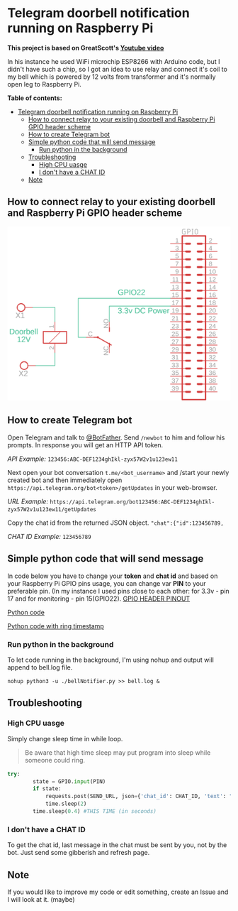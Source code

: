 # Telegram doorbell notification running on Raspberry Pi
**This project is based on GreatScott's [Youtube video](https://www.youtube.com/watch?v=ZrkAWSemDC8)** 

In his instance he used WiFi microchip ESP8266 with Arduino code, but I didn't have such a chip, so I got an idea to use relay and connect it's coil to my bell which is powered by 12 volts from transformer and it's normally open leg to Raspberry Pi.

**Table of contents:**
- [Telegram doorbell notification running on Raspberry Pi](#telegram-doorbell-notification-running-on-raspberry-pi)
  * [How to connect relay to your existing doorbell and Raspberry Pi GPIO header scheme](#how-to-connect-relay-to-your-existing-doorbell-and-raspberry-pi-gpio-header-scheme)
  * [How to create Telegram bot](#how-to-create-telegram-bot)
  * [Simple python code that will send message](#simple-python-code-that-will-send-message)
    + [Run python in the background](#run-python-in-the-background)
  * [Troubleshooting](#troubleshooting)
    + [High CPU uasge](#high-cpu-uasge)
    + [I don't have a CHAT ID](#i-dont-have-a-chat-id)
  * [Note](#note)

## How to connect relay to your existing doorbell and Raspberry Pi GPIO header scheme
![ring-relay-GPIO](img/scheme.png)
## How to create Telegram bot
Open Telegram and talk to [@BotFather](https://telegram.me/BotFather "BotFather"). Send `/newbot` to him and follow his prompts. In response you will get an HTTP API token.

*API Example:* `123456:ABC-DEF1234ghIkl-zyx57W2v1u123ew11`

Next open your bot conversation `t.me/<bot_username>` and /start your newly created bot and then immediately open `https://api.telegram.org/bot<token>/getUpdates` in your web-browser.

*URL Example:* `https://api.telegram.org/bot123456:ABC-DEF1234ghIkl-zyx57W2v1u123ew11/getUpdates`

Copy the chat id from the returned JSON object. 
`"chat":{"id":123456789,`

*CHAT ID Example:* `123456789`

## Simple python code that will send message
In code below you have to change your **token** and **chat id** and based on your Raspberry Pi GPIO pins usage, you can change var **PIN** to your preferable pin.
(In my instance I used pins close to each other: for 3.3v - pin 17 and for monitoring - pin 15(GPIO22). [GPIO HEADER PINOUT](img/gpiopins.png)

[Python code](bellNotifier.py)

[Python code with ring timestamp](bellNotifierWithTimestamp.py) 

### Run python in the background
To let code running in the background, I'm using nohup and output will append to bell.log file.
```shell
nohup python3 -u ./bellNotifier.py >> bell.log &
```
## Troubleshooting
### High CPU uasge
Simply change sleep time in while loop.
> Be aware that high time sleep may put program into sleep while someone could ring.

```python
try:
        state = GPIO.input(PIN)
        if state:
            requests.post(SEND_URL, json={'chat_id': CHAT_ID, 'text': "Door Bell!!!"})
            time.sleep(2)
        time.sleep(0.4) #THIS TIME (in seconds)
```
### I don't have a CHAT ID
To get the chat id, last message in the chat must be sent by you, not by the bot. Just send some gibberish and refresh page.
## Note
If you would like to improve my code or edit something, create an Issue and I will look at it. (maybe)
